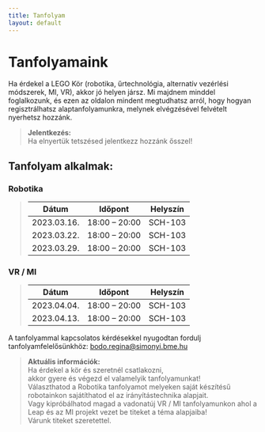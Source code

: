 ```yaml
---
title: Tanfolyam
layout: default
---
```


# Tanfolyamaink

Ha érdekel a LEGO Kör (robotika, űrtechnológia, alternatív vezérlési módszerek, MI, VR), akkor jó helyen jársz. Mi majdnem minddel foglalkozunk, és ezen az oldalon mindent megtudhatsz arról, hogy hogyan regisztrálhatsz alaptanfolyamunkra, melynek elvégzésével felvételt nyerhetsz hozzánk.

> **Jelentkezés:**  
> Ha elnyertük tetszésed jelentkezz hozzánk ősszel!

## Tanfolyam alkalmak:  
### Robotika 
>  
> |    Dátum    |    Időpont    |    Helyszín    |
> |-------------|---------------|----------------|  
> | 2023.03.16. | 18:00 – 20:00 |     SCH-103    |  
> | 2023.03.22. | 18:00 – 20:00 |     SCH-103    |   
> | 2023.03.29. | 18:00 – 20:00 |     SCH-103    |       
    
    
### VR / MI
> 
> |    Dátum    |    Időpont    |    Helyszín    |
> |-------------|---------------|----------------|  
> | 2023.04.04. | 18:00 – 20:00 |     SCH-103    |     
> | 2023.04.13. | 18:00 – 20:00 |     SCH-103    |      
> 

A tanfolyammal kapcsolatos kérdésekkel nyugodtan fordulj tanfolyamfelelősünkhöz: 
[bodo.regina@simonyi.bme.hu](mailto:bodo.regina@simonyi.bme.hu)

> **Aktuális információk:**  
> Ha érdekel a kör és szeretnél csatlakozni,  
> akkor gyere és végezd el valamelyik tanfolyamunkat!  
> Választhatod a Robotika tanfolyamot melyeken saját készítésű robotainkon sajátíthatod el az irányítástechnika alapjait.  
> Vagy kipróbálhatod magad a vadonatúj VR / MI tanfolyamunkon ahol a Leap és az MI projekt vezet be titeket a téma alapjaiba!  
> Várunk titeket szeretettel.
